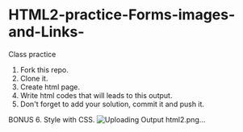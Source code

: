 # HTML2-practice-Forms-images-and-Links-
Class practice

1. Fork this repo.
2. Clone it.
3. Create html page.
4. Write html codes that will leads to this output.
5. Don't forget to add your solution, commit it and push it.

BONUS
6. Style with CSS.
![Uploading Output html2.png…]()
